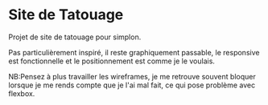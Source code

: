 # Site de Tatouage

Projet de site de tatouage pour simplon.

Pas particulièrement inspiré, il reste graphiquement passable, le responsive est fonctionnelle et le positionnement est comme je le voulais.

NB:Pensez à plus travailler les wireframes, je me retrouve souvent bloquer lorsque je me rends compte que je l'ai mal fait, ce qui pose problème avec flexbox.

